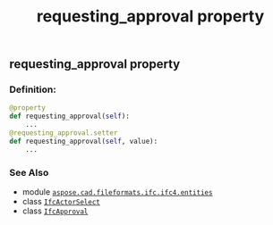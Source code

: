 ﻿---
title: requesting_approval property
second_title: Aspose.CAD for Python via .NET API References
description: 
type: docs
weight: 120
url: /python-net/aspose.cad.fileformats.ifc.ifc4.entities/ifcapproval/requesting_approval/
is_root: false
---

## requesting_approval property

### Definition:
```python
@property
def requesting_approval(self):
    ...
@requesting_approval.setter
def requesting_approval(self, value):
    ...
```

### See Also
* module [`aspose.cad.fileformats.ifc.ifc4.entities`](../../)
* class [`IfcActorSelect`](/cad/python-net/aspose.cad.fileformats.ifc.ifc4.types/ifcactorselect)
* class [`IfcApproval`](/cad/python-net/aspose.cad.fileformats.ifc.ifc4.entities/ifcapproval)
